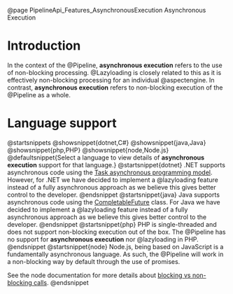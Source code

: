 @page PipelineApi_Features_AsynchronousExecution Asynchronous Execution

# Introduction

In the context of the @Pipeline, **asynchronous execution** refers to the use of 
non-blocking processing. 
@Lazyloading is closely related to this as it is effectively non-blocking processing 
for an individual @aspectengine.
In contrast, **asynchronous execution** refers to non-blocking execution of the 
@Pipeline as a whole.

# Language support

@startsnippets
@showsnippet{dotnet,C#}
@showsnippet{java,Java}
@showsnippet{php,PHP}
@showsnippet{node,Node.js}
@defaultsnippet{Select a language to view details of **asynchronous execution** support for that language.}
@startsnippet{dotnet}
.NET supports asynchronous code using the [Task asynchronous programming model](https://docs.microsoft.com/en-us/dotnet/csharp/programming-guide/concepts/async/).
However, for .NET we have decided to implement a @lazyloading feature instead of a fully
asynchronous approach as we believe this gives better control to the developer.
@endsnippet
@startsnippet{java}
Java supports asynchronous code using the [CompletableFuture](https://docs.oracle.com/javase/8/docs/api/java/util/concurrent/CompletableFuture.html) class.
For Java we have decided to implement a @lazyloading feature instead of a fully
asynchronous approach as we believe this gives better control to the developer.
@endsnippet
@startsnippet{php}
PHP is single-threaded and does not support non-blocking execution out of the box.
The @Pipeline has no support for **asynchronous execution** nor @lazyloading in PHP.  
@endsnippet
@startsnippet{node}
Node.js, being based on JavaScript is a fundamentally asynchronous language. As such,
the @Pipeline will work in a non-blocking way by default through the use of promises.

See the node documentation for more details about 
[blocking vs non-blocking calls](https://nodejs.org/de/docs/guides/blocking-vs-non-blocking/). 
@endsnippet
